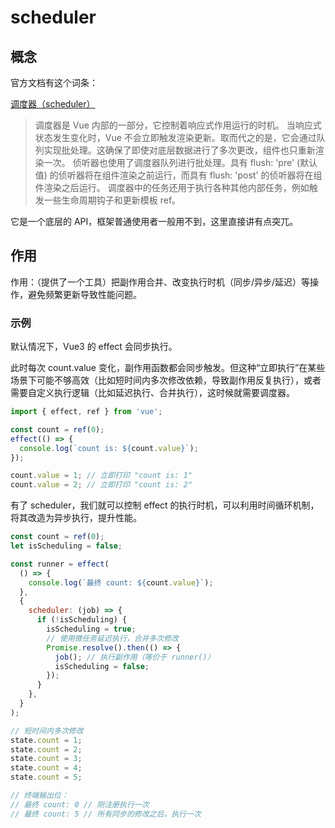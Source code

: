 # scheduler

## 概念

官方文档有这个词条：

[调度器（scheduler）](https://cn.vuejs.org/glossary/#scheduler)

> 调度器是 Vue 内部的一部分，它控制着响应式作用运行的时机。
> 当响应式状态发生变化时，Vue 不会立即触发渲染更新。取而代之的是，它会通过队列实现批处理。这确保了即使对底层数据进行了多次更改，组件也只重新渲染一次。
> 侦听器也使用了调度器队列进行批处理。具有 flush: 'pre' (默认值) 的侦听器将在组件渲染之前运行，而具有 flush: 'post' 的侦听器将在组件渲染之后运行。
> 调度器中的任务还用于执行各种其他内部任务，例如触发一些生命周期钩子和更新模板 ref。

它是一个底层的 API，框架普通使用者一般用不到，这里直接讲有点突兀。

## 作用

作用：（提供了一个工具）把副作用合并、改变执行时机（同步/异步/延迟）等操作，避免频繁更新导致性能问题。

### 示例

默认情况下，Vue3 的 effect 会同步执行。

此时每次 count.value 变化，副作用函数都会同步触发。但这种“立即执行”在某些场景下可能不够高效（比如短时间内多次修改依赖，导致副作用反复执行），或者需要自定义执行逻辑（比如延迟执行、合并执行），这时候就需要调度器。

```javascript
import { effect, ref } from 'vue';

const count = ref(0);
effect(() => {
  console.log(`count is: ${count.value}`);
});

count.value = 1; // 立即打印 "count is: 1"
count.value = 2; // 立即打印 "count is: 2"
```

有了 scheduler，我们就可以控制 effect 的执行时机，可以利用时间循环机制，将其改造为异步执行，提升性能。

```javascript
const count = ref(0);
let isScheduling = false;

const runner = effect(
  () => {
    console.log(`最终 count: ${count.value}`);
  },
  {
    scheduler: (job) => {
      if (!isScheduling) {
        isScheduling = true;
        // 使用微任务延迟执行，合并多次修改
        Promise.resolve().then(() => {
          job(); // 执行副作用（等价于 runner()）
          isScheduling = false;
        });
      }
    },
  }
);

// 短时间内多次修改
state.count = 1;
state.count = 2;
state.count = 3;
state.count = 4;
state.count = 5;

// 终端输出位：
// 最终 count: 0 // 刚注册执行一次
// 最终 count: 5 // 所有同步的修改之后，执行一次
```
